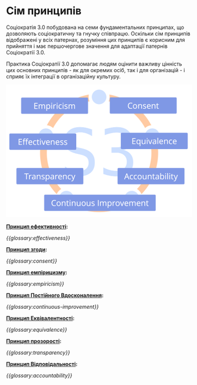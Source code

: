 # Сім принципів

Соціократія 3.0 побудована на семи фундаментальних принципах, що дозволяють соціократичну та гнучку співпрацю. Оскільки сім принципів відображені у всіх патернах, розуміння цих принципів є корисним для прийняття і має першочергове значення для адаптації патернів Соціократії 3.0.

Практика Соціократії 3.0 допомагає людям оцінити важливу цінність цих основних принципів - як для окремих осіб, так і для організацій - і сприяє їх інтеграції в організаційну культуру.

![Сім Принципів](img/framework/s3-principles-plain.png)

**[Принцип ефективності](section:principle-effectiveness):**

*{{glossary:effectiveness}}*

**[Принцип згоди](section:principle-consent):**

*{{glossary:consent}}*

**[Принцип емпірицизму](section:principle-empiricism):**

*{{glossary:empiricism}}*

**[Принцип Постійного Вдосконалення](section:principle-continuous-improvement):**

*{{glossary:continuous-improvement}}*

**[Принцип Еквівалентності](section:principle-equivalence):**

*{{glossary:equivalence}}*

**[Принцип прозорості](section:principle-transparency):**

*{{glossary:transparency}}*

**[Принцип Відповідальності](section:principle-accountability):**

*{{glossary:accountability}}*